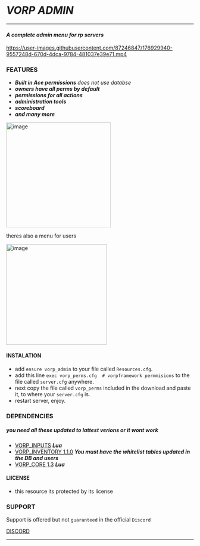 # ***VORP ADMIN***


----
#### ***A complete admin menu for rp servers***



https://user-images.githubusercontent.com/87246847/176929940-9557248d-670d-4dca-9784-481037e39e71.mp4




### FEATURES
* ***Built in Ace permissions*** *does not use databse*
* ***owners have all perms by default***
* ***permissions for all actions***
* ***administration tools***
* ***scoreboard***
* ***and many more***
<img width="281" alt="image" src="https://user-images.githubusercontent.com/87246847/176924806-692cb9ab-9e5b-4c91-ae22-76a6cbe3faf8.png">



theres also  a menu for users

<img width="270" alt="image" src="https://user-images.githubusercontent.com/87246847/176924596-959f8642-f5d2-40f5-a966-aef59346407a.png">



#### INSTALATION

* add `ensure vorp_admin` to your file called `Resources.cfg`.
* add this line `exec vorp_perms.cfg  # vorpframework permmisions` to the file called `server.cfg` anywhere. 
* next copy the file called `vorp_perms` included in the download and paste it, to where your `server.cfg` is.
* restart server, enjoy.

### DEPENDENCIES
##### you need all these updated to lattest verions or it wont work 
* [VORP_INPUTS](https://github.com/VORPCORE/vorp_inputs-lua) ***Lua***
* [VORP_INVENTORY 1.1.0](https://github.com/VORPCORE/vorp_inventory-lua)  ***You must have the whitelist tables updated in the DB and users***
* [VORP_CORE 1.3](https://github.com/VORPCORE/vorp-core-lua) ***Lua***

#### LlICENSE
* this resource its protected by its license


### SUPPORT

Support is offered but not `guaranteed` in the official `Discord` 

[DISCORD](https://discord.gg/DHGVAbCj7N)

___

